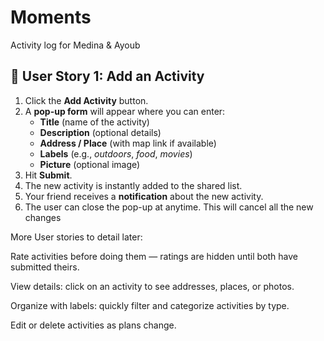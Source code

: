 # Moments
Activity log for Medina &amp; Ayoub

## 📖 User Story 1: Add an Activity 

1. Click the **Add Activity** button.  
2. A **pop-up form** will appear where you can enter:  
   - **Title** (name of the activity)  
   - **Description** (optional details)  
   - **Address / Place** (with map link if available)  
   - **Labels** (e.g., *outdoors*, *food*, *movies*)  
   - **Picture** (optional image)  
3. Hit **Submit**.  
4. The new activity is instantly added to the shared list.  
5. Your friend receives a **notification** about the new activity.
6. The user can close the pop-up at anytime. This will cancel all the new changes


More User stories to detail later:

Rate activities before doing them — ratings are hidden until both have submitted theirs.

View details: click on an activity to see addresses, places, or photos.

Organize with labels: quickly filter and categorize activities by type.

Edit or delete activities as plans change.
